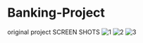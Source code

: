 # Banking-Project
original project
SCREEN SHOTS
![1](https://user-images.githubusercontent.com/85895708/122683450-e8b49c80-d21c-11eb-9eb5-910b61e54665.jpg)
![2](https://user-images.githubusercontent.com/85895708/122683529-68426b80-d21d-11eb-957d-b2ed43946282.jpg)
![3](https://user-images.githubusercontent.com/85895708/122683553-8dcf7500-d21d-11eb-839c-58b3621b0a1a.jpg)
